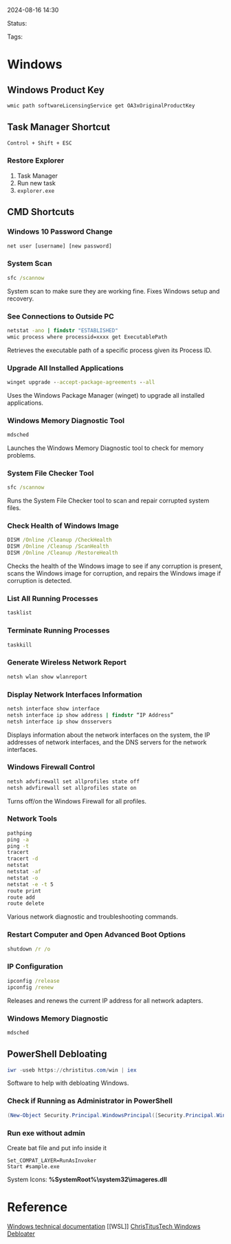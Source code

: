 
2024-08-16 14:30

Status:

Tags:

# Windows

## Windows Product Key

```cmd
wmic path softwareLicensingService get OA3xOriginalProductKey
```

## Task Manager Shortcut

```cmd
Control + Shift + ESC
```

### Restore Explorer

1. Task Manager
2. Run new task
3. `explorer.exe`

## CMD Shortcuts

### Windows 10 Password Change

```cmd
net user [username] [new password]
```

### System Scan

```cmd
sfc /scannow
```

System scan to make sure they are working fine. Fixes Windows setup and recovery.

### See Connections to Outside PC

```cmd
netstat -ano | findstr "ESTABLISHED"
wmic process where processid=xxxx get ExecutablePath
```

Retrieves the executable path of a specific process given its Process ID.

### Upgrade All Installed Applications

```cmd
winget upgrade --accept-package-agreements --all
```

Uses the Windows Package Manager (winget) to upgrade all installed applications.

### Windows Memory Diagnostic Tool

```cmd
mdsched
```

Launches the Windows Memory Diagnostic tool to check for memory problems.

### System File Checker Tool

```cmd
sfc /scannow
```

Runs the System File Checker tool to scan and repair corrupted system files.

### Check Health of Windows Image

```cmd
DISM /Online /Cleanup /CheckHealth
DISM /Online /Cleanup /ScanHealth
DISM /Online /Cleanup /RestoreHealth
```

Checks the health of the Windows image to see if any corruption is present, scans the Windows image for corruption, and repairs the Windows image if corruption is detected.

### List All Running Processes

```cmd
tasklist
```

### Terminate Running Processes

```cmd
taskkill
```

### Generate Wireless Network Report

```cmd
netsh wlan show wlanreport
```

### Display Network Interfaces Information

```cmd
netsh interface show interface
netsh interface ip show address | findstr “IP Address”
netsh interface ip show dnsservers
```

Displays information about the network interfaces on the system, the IP addresses of network interfaces, and the DNS servers for the network interfaces.

### Windows Firewall Control

```cmd
netsh advfirewall set allprofiles state off
netsh advfirewall set allprofiles state on
```

Turns off/on the Windows Firewall for all profiles.

### Network Tools

```cmd
pathping
ping -a
ping -t
tracert
tracert -d
netstat
netstat -af
netstat -o
netstat -e -t 5
route print
route add
route delete
```

Various network diagnostic and troubleshooting commands.

### Restart Computer and Open Advanced Boot Options

```cmd
shutdown /r /o
```

### IP Configuration

```cmd
ipconfig /release
ipconfig /renew
```

Releases and renews the current IP address for all network adapters.

### Windows Memory Diagnostic

```cmd
mdsched
```

## PowerShell Debloating

```powershell
iwr -useb https://christitus.com/win | iex
```

Software to help with debloating Windows.

### Check if Running as Administrator in PowerShell

```powershell
(New-Object Security.Principal.WindowsPrincipal([Security.Principal.WindowsIdentity]::GetCurrent())).IsInRole([Security.Principal.WindowsBuiltInRole]::Administrator)
```

### Run exe without admin

Create bat file and put info inside it

```
Set_COMPAT_LAYER=RunAsInvoker
Start #sample.exe
```


System Icons:  **%SystemRoot%\system32\imageres.dll**

# Reference

[Windows technical documentation](https://learn.microsoft.com/en-us/windows/)
[[WSL]]
[ChrisTitusTech Windows Debloater](https://github.com/ChrisTitusTech/winutil)


